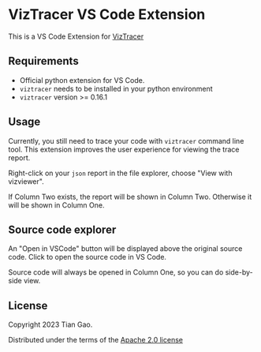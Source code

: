# VizTracer VS Code Extension

This is a VS Code Extension for [VizTracer](https://github.com/gaogaotiantian/viztracer)

## Requirements

* Official python extension for VS Code.
* `viztracer` needs to be installed in your python environment
* `viztracer` version >= 0.16.1

## Usage

Currently, you still need to trace your code with `viztracer` command line tool.
This extension improves the user experience for viewing the trace report.

Right-click on your `json` report in the file explorer, choose "View with vizviewer".

If Column Two exists, the report will be shown in Column Two. Otherwise it will be shown in Column One.

## Source code explorer

An "Open in VSCode" button will be displayed above the original source code. Click to open the source code in VS Code.

Source code will always be opened in Column One, so you can do side-by-side view.

## License

Copyright 2023 Tian Gao.

Distributed under the terms of the [Apache 2.0 license](https://github.com/gaogaotiantian/viztracer-vscode/blob/master/LICENSE)
